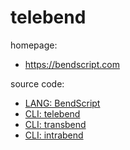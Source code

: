 telebend
========

homepage:
- https://bendscript.com

source code:
- [LANG: BendScript](https://github.com/subvind/BendScript)
- [CLI: telebend](https://github.com/subvind/bendscript-cli)
- [CLI: transbend](https://github.com/subvind/bendscript-watch)
- [CLI: intrabend](https://github.com/subvind/bendscript-ai)

